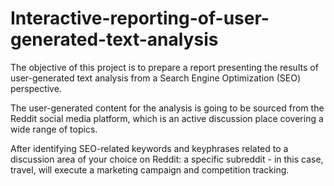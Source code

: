 # Interactive-reporting-of-user-generated-text-analysis

The objective of this project is to prepare a report presenting the results of user-generated text analysis from a Search Engine Optimization (SEO) perspective.

The user-generated content for the analysis is going to be sourced from the Reddit social media platform, which is an active discussion place covering a wide range of topics. 

After identifying SEO-related keywords and keyphrases related to a discussion area of your choice on Reddit: a specific subreddit - in this case, travel, will execute a marketing campaign and competition tracking.
